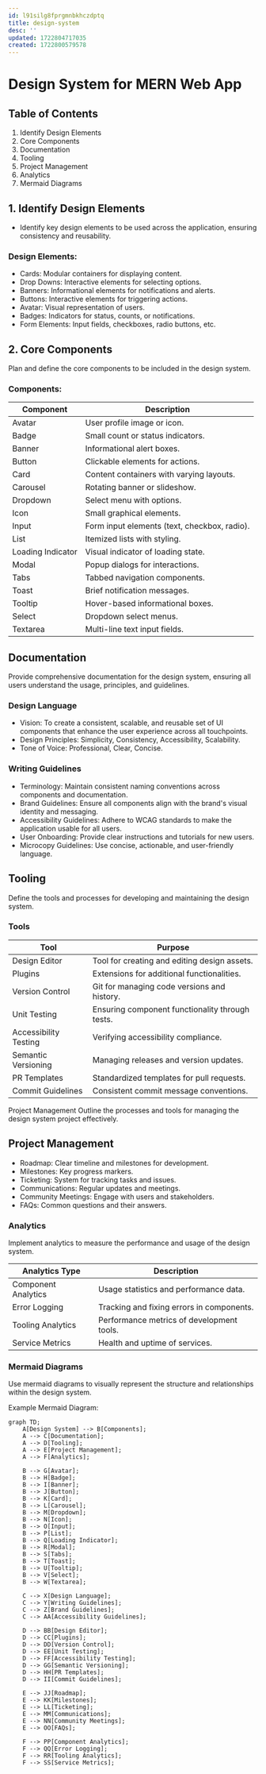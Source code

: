 ```yaml
---
id: l91silg8fprgmnbkhczdptq
title: design-system
desc: ''
updated: 1722804717035
created: 1722800579578
---
```

# Design System for MERN Web App
## Table of Contents
1. Identify Design Elements
2. Core Components
3. Documentation
4. Tooling
5. Project Management
6. Analytics
7. Mermaid Diagrams

## 1. Identify Design Elements
- Identify key design elements to be used across the application, ensuring consistency and reusability.

### Design Elements:
- Cards: Modular containers for displaying content.
- Drop Downs: Interactive elements for selecting options.
- Banners: Informational elements for notifications and alerts.
- Buttons: Interactive elements for triggering actions.
- Avatar: Visual representation of users.
- Badges: Indicators for status, counts, or notifications.
- Form Elements: Input fields, checkboxes, radio buttons, etc.

## 2. Core Components

Plan and define the core components to be included in the design system.

### Components:
Component | Description
----------|------------
Avatar | User profile image or icon.
Badge | Small count or status indicators.
Banner | Informational alert boxes.
Button | Clickable elements for actions.
Card | Content containers with varying layouts.
Carousel | Rotating banner or slideshow.
Dropdown | Select menu with options.
Icon | Small graphical elements.
Input | Form input elements (text, checkbox, radio).
List | Itemized lists with styling.
Loading Indicator | Visual indicator of loading state.
Modal | Popup dialogs for interactions.
Tabs | Tabbed navigation components.
Toast | Brief notification messages.
Tooltip | Hover-based informational boxes.
Select | Dropdown select menus.
Textarea | Multi-line text input fields.

## Documentation

Provide comprehensive documentation for the design system, ensuring all users understand the usage, principles, and guidelines.

### Design Language
- Vision: To create a consistent, scalable, and reusable set of UI components that enhance the user experience across all touchpoints.
- Design Principles: Simplicity, Consistency, Accessibility, Scalability.
- Tone of Voice: Professional, Clear, Concise.
### Writing Guidelines
- Terminology: Maintain consistent naming conventions across components and documentation.
- Brand Guidelines: Ensure all components align with the brand's visual identity and messaging.
- Accessibility Guidelines: Adhere to WCAG standards to make the application usable for all users.
- User Onboarding: Provide clear instructions and tutorials for new users.
- Microcopy Guidelines: Use concise, actionable, and user-friendly language.

## Tooling
Define the tools and processes for developing and maintaining the design system.

### Tools


Tool | Purpose
-----|--------
Design Editor | Tool for creating and editing design assets.
Plugins | Extensions for additional functionalities.
Version Control | Git for managing code versions and history.
Unit Testing | Ensuring component functionality through tests.
Accessibility Testing | Verifying accessibility compliance.
Semantic Versioning | Managing releases and version updates.
PR Templates | Standardized templates for pull requests.
Commit Guidelines | Consistent commit message conventions.
Project Management
Outline the processes and tools for managing the design system project effectively.

## Project Management

- Roadmap: Clear timeline and milestones for development.
- Milestones: Key progress markers.
- Ticketing: System for tracking tasks and issues.
- Communications: Regular updates and meetings.
- Community Meetings: Engage with users and stakeholders.
- FAQs: Common questions and their answers.

### Analytics

Implement analytics to measure the performance and usage of the design system.

Analytics Type | Description
---------------|------------
Component Analytics | Usage statistics and performance data.
Error Logging | Tracking and fixing errors in components.
Tooling Analytics | Performance metrics of development tools.
Service Metrics | Health and uptime of services.

### Mermaid Diagrams

Use mermaid diagrams to visually represent the structure and relationships within the design system.

Example Mermaid Diagram:
```mermaid
graph TD;
    A[Design System] --> B[Components];
    A --> C[Documentation];
    A --> D[Tooling];
    A --> E[Project Management];
    A --> F[Analytics];

    B --> G[Avatar];
    B --> H[Badge];
    B --> I[Banner];
    B --> J[Button];
    B --> K[Card];
    B --> L[Carousel];
    B --> M[Dropdown];
    B --> N[Icon];
    B --> O[Input];
    B --> P[List];
    B --> Q[Loading Indicator];
    B --> R[Modal];
    B --> S[Tabs];
    B --> T[Toast];
    B --> U[Tooltip];
    B --> V[Select];
    B --> W[Textarea];

    C --> X[Design Language];
    C --> Y[Writing Guidelines];
    C --> Z[Brand Guidelines];
    C --> AA[Accessibility Guidelines];

    D --> BB[Design Editor];
    D --> CC[Plugins];
    D --> DD[Version Control];
    D --> EE[Unit Testing];
    D --> FF[Accessibility Testing];
    D --> GG[Semantic Versioning];
    D --> HH[PR Templates];
    D --> II[Commit Guidelines];

    E --> JJ[Roadmap];
    E --> KK[Milestones];
    E --> LL[Ticketing];
    E --> MM[Communications];
    E --> NN[Community Meetings];
    E --> OO[FAQs];

    F --> PP[Component Analytics];
    F --> QQ[Error Logging];
    F --> RR[Tooling Analytics];
    F --> SS[Service Metrics];

```
